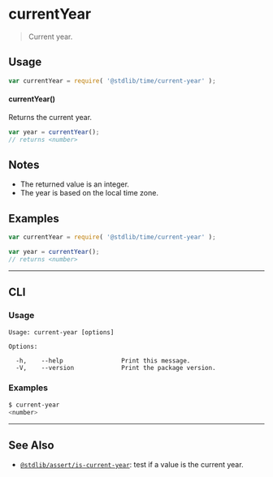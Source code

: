 <!--

@license Apache-2.0

Copyright (c) 2022 The Stdlib Authors.

Licensed under the Apache License, Version 2.0 (the "License");
you may not use this file except in compliance with the License.
You may obtain a copy of the License at

   http://www.apache.org/licenses/LICENSE-2.0

Unless required by applicable law or agreed to in writing, software
distributed under the License is distributed on an "AS IS" BASIS,
WITHOUT WARRANTIES OR CONDITIONS OF ANY KIND, either express or implied.
See the License for the specific language governing permissions and
limitations under the License.

-->

# currentYear

> Current year.

<section class="usage">

## Usage

```javascript
var currentYear = require( '@stdlib/time/current-year' );
```

#### currentYear()

Returns the current year.

```javascript
var year = currentYear();
// returns <number>
```

</section>

<!-- /.usage -->

<section class="notes">

## Notes

-   The returned value is an integer.
-   The year is based on the local time zone.

</section>

<!-- /.notes -->

<section class="examples">

## Examples

<!-- eslint no-undef: "error" -->

```javascript
var currentYear = require( '@stdlib/time/current-year' );

var year = currentYear();
// returns <number>
```

</section>

<!-- /.examples -->

* * *

<section class="cli">

## CLI

<section class="usage">

### Usage

```text
Usage: current-year [options]

Options:

  -h,    --help                Print this message.
  -V,    --version             Print the package version.
```

</section>

<!-- /.usage -->

<section class="notes">

</section>

<!-- /.notes -->

<section class="examples">

### Examples

```bash
$ current-year
<number>
```

</section>

<!-- /.examples -->

</section>

<!-- /.cli -->

<!-- Section for related `stdlib` packages. Do not manually edit this section, as it is automatically populated. -->

<section class="related">

* * *

## See Also

-   <span class="package-name">[`@stdlib/assert/is-current-year`][@stdlib/assert/is-current-year]</span><span class="delimiter">: </span><span class="description">test if a value is the current year.</span>

</section>

<!-- /.related -->

<!-- Section for all links. Make sure to keep an empty line after the `section` element and another before the `/section` close. -->

<section class="links">

<!-- <related-links> -->

[@stdlib/assert/is-current-year]: https://www.npmjs.com/package/@stdlib/assert-is-current-year

<!-- </related-links> -->

</section>

<!-- /.links -->
